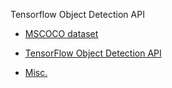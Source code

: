 Tensorflow Object Detection API

- [MSCOCO dataset](./MSCOCO.md)

- [TensorFlow Object Detection API](./Tensorflow%20Object%20Detection%20API.md)

- [Misc.](./Misc..md)